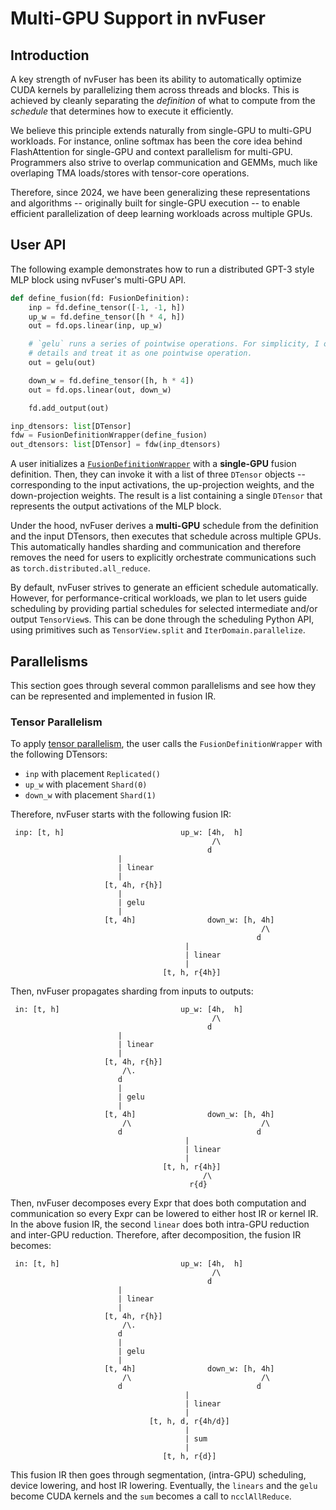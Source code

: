 <!--
 * SPDX-FileCopyrightText: Copyright (c) 2025-present NVIDIA CORPORATION & AFFILIATES.
 * All rights reserved.
 * SPDX-License-Identifier: BSD-3-Clause
-->

# Multi-GPU Support in nvFuser

## Introduction

A key strength of nvFuser has been its ability to automatically optimize CUDA
kernels by parallelizing them across threads and blocks. This is achieved by
cleanly separating the *definition* of what to compute from the *schedule* that
determines how to execute it efficiently.

We believe this principle extends naturally from single-GPU to multi-GPU
workloads. For instance, online softmax has been the core idea behind
FlashAttention for single-GPU and context parallelism for multi-GPU. Programmers
also strive to overlap communication and GEMMs, much like overlaping TMA
loads/stores with tensor-core operations.

Therefore, since 2024, we have been generalizing these representations and
algorithms -- originally built for single-GPU execution -- to enable efficient
parallelization of deep learning workloads across multiple GPUs.

## User API

The following example demonstrates how to run a distributed GPT-3 style MLP
block using nvFuser's multi-GPU API.

```python
def define_fusion(fd: FusionDefinition):
    inp = fd.define_tensor([-1, -1, h])
    up_w = fd.define_tensor([h * 4, h])
    out = fd.ops.linear(inp, up_w)

    # `gelu` runs a series of pointwise operations. For simplicity, I omit the
    # details and treat it as one pointwise operation.
    out = gelu(out)

    down_w = fd.define_tensor([h, h * 4])
    out = fd.ops.linear(out, down_w)

    fd.add_output(out)

inp_dtensors: list[DTensor]
fdw = FusionDefinitionWrapper(define_fusion)
out_dtensors: list[DTensor] = fdw(inp_dtensors)
```

A user initializes a
[`FusionDefinitionWrapper`](https://github.com/NVIDIA/Fuser/blob/84c46fed9256b94c4eb9c7aa7f5757056dc88783/tests/python/multidevice/fusion_definition_wrapper.py#L21)
with a **single-GPU** fusion definition. Then, they can invoke it with a list of
three `DTensor` objects -- corresponding to the input activations, the
up-projection weights, and the down-projection weights. The result is a list
containing a single `DTensor` that represents the output activations of the MLP
block.

Under the hood, nvFuser derives a **multi-GPU** schedule from the definition and
the input DTensors, then executes that schedule across multiple GPUs. This
automatically handles sharding and communication and therefore removes the need
for users to explicitly orchestrate communications such as
`torch.distributed.all_reduce`.

By default, nvFuser strives to generate an efficient schedule automatically.
However, for performance-critical workloads, we plan to let users guide
scheduling by providing partial schedules for selected intermediate and/or
output `TensorView`s. This can be done through the scheduling Python API, using
primitives such as `TensorView.split` and `IterDomain.parallelize`.

## Parallelisms

This section goes through several common parallelisms and see how
they can be represented and implemented in fusion IR.

### Tensor Parallelism

To apply [tensor
parallelism](https://docs.nvidia.com/nemo-framework/user-guide/latest/nemotoolkit/features/parallelisms.html#tensor-parallelism), the user calls the `FusionDefinitionWrapper` with the following DTensors:
* `inp` with placement `Replicated()`
* `up_w` with placement `Shard(0)`
* `down_w` with placement `Shard(1)`

Therefore, nvFuser starts with the following fusion IR:
```
 inp: [t, h]                          up_w: [4h,  h]
                                             /\
                                            d
                        |
                        | linear
                        |
                     [t, 4h, r{h}]
                        |
                        | gelu
                        |
                     [t, 4h]                down_w: [h, 4h]
                                                        /\
                                                       d
                                       |
                                       | linear
                                       |
                                  [t, h, r{4h}]
```

Then, nvFuser propagates sharding from inputs to outputs:
```
 in: [t, h]                           up_w: [4h,  h]
                                             /\
                                            d
                        |
                        | linear
                        |
                     [t, 4h, r{h}]
                         /\.
                        d
                        |
                        | gelu
                        |
                     [t, 4h]                down_w: [h, 4h]
                         /\                             /\
                        d                              d
                                       |
                                       | linear
                                       |
                                  [t, h, r{4h}]
                                           /\
                                        r{d}
```

Then, nvFuser decomposes every Expr that does both computation and communication
so every Expr can be lowered to either host IR or kernel IR. In the above fusion
IR, the second `linear` does both intra-GPU reduction and inter-GPU reduction.
Therefore, after decomposition, the fusion IR becomes:
```
 in: [t, h]                           up_w: [4h,  h]
                                             /\
                                            d
                        |
                        | linear
                        |
                     [t, 4h, r{h}]
                         /\.
                        d
                        |
                        | gelu
                        |
                     [t, 4h]                down_w: [h, 4h]
                         /\                             /\
                        d                              d
                                       |
                                       | linear
                                       |
                               [t, h, d, r{4h/d}]
                                       |
                                       | sum
                                       |
                                  [t, h, r{d}]
```

This fusion IR then goes through segmentation, (intra-GPU) scheduling, device
lowering, and host IR lowering. Eventually, the `linears` and the `gelu` become
CUDA kernels and the `sum` becomes a call to `ncclAllReduce`.
